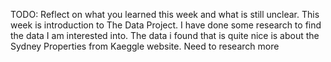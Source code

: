 TODO: Reflect on what you learned this week and what is still unclear.
This week is introduction to The Data Project. I have done some research to find the data I am interested into. The data i found that is quite nice is about the Sydney Properties from Kaeggle website. Need to research more
